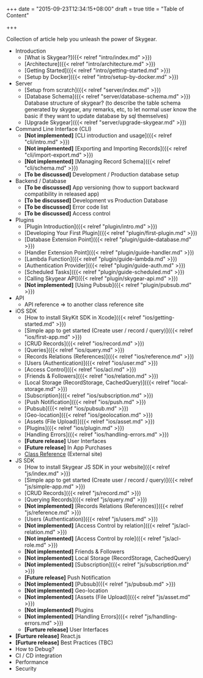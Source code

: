 +++
date = "2015-09-23T12:34:15+08:00"
draft = true
title = "Table of Content"

+++

Collection of article help you unleash the power of Skygear.


- Introduction
  - [What is Skygear?]({{< relref "intro/index.md" >}})
  - [Architecture]({{< relref "intro/architecture.md" >}})
  - [Getting Started]({{< relref "intro/getting-started.md" >}})
  - [Setup by Docker]({{< relref "intro/setup-by-docker.md" >}})
- Server
  - [Setup from scratch]({{< relref "server/index.md" >}})
  - [Database Schema]({{< relref "server/database-schema.md" >}}) Database structure of skygear? (to describe the table schema generated by skygear, any remarks, etc, to let normal user know the basic if they want to update database by sql themselves)
  - [Upgrade Skygear]({{< relref "server/upgrade-skygear.md" >}})
- Command Line Interface (CLI)
  - **[Not implemented]** [CLI introduction and usage]({{< relref "cli/intro.md" >}})
  - **[Not implemented]** [Exporting and Importing Records]({{< relref "cli/import-export.md" >}})
  - **[Not implemented]** [Managing Record Schema]({{< relref "cli/schema.md" >}})
  - **[To be discussed]** Development / Production database setup
- Backend / Database
  - **[To be discussed]** App versioning (how to support backward compatibility in released app)
  - **[To be discussed]** Development vs Production Database
  - **[To be discussed]** Error code list
  - **[To be discussed]** Access control
- Plugins
  - [Plugin Introduction]({{< relref "plugin/intro.md" >}})
  - [Developing Your First Plugin]({{< relref "plugin/first-plugin.md" >}})
  - [Database Extension Point]({{< relref "plugin/guide-database.md" >}})
  - [Handler Extension Point]({{< relref "plugin/guide-handler.md" >}})
  - [Lambda Function]({{< relref "plugin/guide-lambda.md" >}})
  - [Authentication Provider]({{< relref "plugin/guide-auth.md" >}})
  - [Scheduled Tasks]({{< relref "plugin/guide-scheduled.md" >}})
  - [Calling Skygear API]({{< relref "plugin/skygear-api.md" >}})
  - **[Not implemented]** [Using Pubsub]({{< relref "plugin/pubsub.md" >}})
- API
  - API reference => to another class reference site
- iOS SDK
  - [How to install SkyKit SDK in Xcode]({{< relref "ios/getting-started.md" >}})
  - [Simple app to get started (Create user / record / query)]({{< relref "ios/first-app.md" >}})
  - [CRUD Records]({{< relref "ios/record.md" >}})
  - [Queries]({{< relref "ios/query.md" >}})
  - [Records Relations (References)]({{< relref "ios/reference.md" >}})
  - [Users (Authentication)]({{< relref "ios/user.md" >}})
  - [Access Control]({{< relref "ios/acl.md" >}})
  - [Friends & Followers]({{< relref "ios/relation.md" >}})
  - [Local Storage (RecordStorage, CachedQuery)]({{< relref "local-storage.md" >}})
  - [Subscription]({{< relref "ios/subscription.md" >}})
  - [Push Notification]({{< relref "ios/push.md" >}})
  - [Pubsub]({{< relref "ios/pubsub.md" >}})
  - [Geo-location]({{< relref "ios/geolocation.md" >}})
  - [Assets (File Upload)]({{< relref "ios/asset.md" >}})
  - [Plugins]({{< relref "ios/plugin.md" >}})
  - [Handling Errors]({{< relref "ios/handling-errors.md" >}})
  - **[Future release]** User Interfaces
  - **[Future release]** In App Purchases
  - [Class Reference](http://docs.pandadb.com/ios/) (External site)
- JS SDK
  - [How to install Skygear JS SDK in your website]({{< relref "js/index.md" >}})
  - [Simple app to get started (Create user / record / query)]({{< relref "js/simple-app.md" >}})
  - [CRUD Records]({{< relref "js/record.md" >}})
  - [Querying Records]({{< relref "js/query.md" >}})
  - **[Not implemented]** [Records Relations (References)]({{< relref "js/reference.md" >}})
  - [Users (Authentication)]({{< relref "js/users.md" >}})
  - **[Not implemented]** [Access Control by relation]({{< relref "js/acl-relation.md" >}})
  - **[Not implemented]** [Access Control by role]({{< relref "js/acl-role.md" >}})
  - **[Not implemented]** Friends & Followers
  - **[Not implemented]** Local Storage (RecordStorage, CachedQuery)
  - **[Not implemented]** [Subscription]({{< relref "js/subscription.md" >}})
  - **[Future release]** Push Notification
  - **[Not implemented]** [Pubsub]({{< relref "js/pubsub.md" >}})
  - **[Not implemented]** Geo-location
  - **[Not implemented]** [Assets (File Upload)]({{< relref "js/asset.md" >}})
  - **[Not implemented]** Plugins
  - **[Not implemented]** [Handling Errors]({{< relref "js/handling-errors.md" >}})
  - **[Furture release]** User Interfaces
- **[Furture release]** React.js
- **[Furture release]** Best Practices (TBC)
 - How to Debug?
 - CI / CD integration
 - Performance
 - Security
